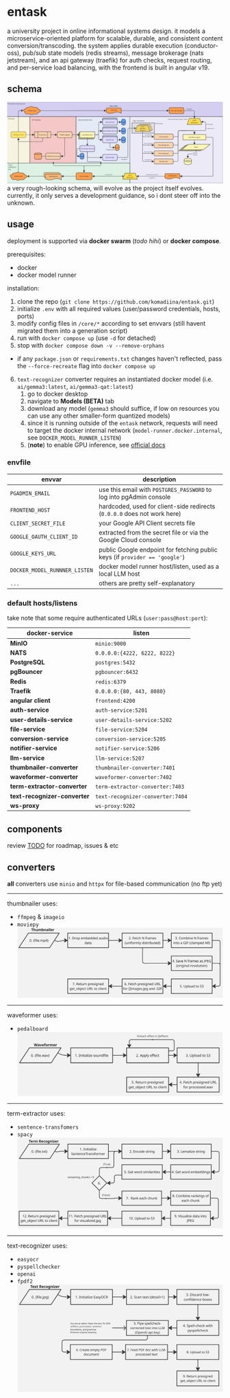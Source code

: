 # entask
a university project in online informational systems design. it models a microservice-oriented platform for scalable, durable, and consistent content conversion/transcoding. the system applies durable execution (conductor-oss), pub/sub state models (redis streams), message brokerage (nats jetstream), and an api gateway (traefik) for auth checks, request routing, and per-service load balancing, with the frontend is built in angular v19.


## schema
![entask-diagram](docs/entask-diagram.jpg)
a very rough-looking schema, will evolve as the project itself evolves. currently, it only serves a development guidance, so i dont steer off into the unknown.


## usage
deployment is supported via **docker swarm** (*todo hihi*) or **docker compose**.

prerequisites:
  - docker
  - docker model runner

installation:
  1. clone the repo (`git clone https://github.com/komadiina/entask.git`)
  2. initialize `.env` with all required values (user/password credentials, hosts, ports)
  3. modify config files in `/core/*` according to set envvars (still havent migrated them into a generation script)
  4. run with `docker compose up` (use `-d` for detached)
  5. stop with `docker compose down -v --remove-orphans`
  - if any `package.json` or `requirements.txt` changes haven't reflected, pass the `--force-recreate` flag into `docker compose up`
  6. `text-recognizer` converter requires an instantiated docker model (i.e. `ai/gemma3:latest`, `ai/gemma3-qat:latest`)
     1. go to docker desktop
     2. navigate to **Models (BETA)** tab
     3. download any model (`gemma3` should suffice, if low on resources you can use any other smaller-form quantized models)
     4. since it is running outside of the `entask` network, requests will need to target the docker internal network (`model-runner.docker.internal`, see `DOCKER_MODEL_RUNNER_LISTEN`)
     5. (**note**) to enable GPU inference, see [official docs](https://docs.docker.com/ai/model-runner/)

### envfile

| envvar                      |  description                                                                |
|-----------------------------|-----------------------------------------------------------------------------|
| `PGADMIN_EMAIL`             | use this email with `POSTGRES_PASSWORD` to log into pgAdmin console         |
| `FRONTEND_HOST`             | hardcoded, used for client-side redirects (`0.0.0.0` does not work here)    |
| `CLIENT_SECRET_FILE`        | your Google API Client secrets file                                         |
| `GOOGLE_OAUTH_CLIENT_ID`    | extracted from the secret file or via the Google Cloud console              |
| `GOOGLE_KEYS_URL`           | public Google endpoint for fetching public keys (if `provider == 'google'`) |
| `DOCKER_MODEL_RUNNNER_LISTEN` | docker model runner host/listen, used as a local LLM host                   |
| `...`                       | others are pretty self-explanatory                                          |

### default hosts/listens

take note that some require authenticated URLs (`user:pass@host:port`):

| docker-service                | listen                            |
|-------------------------|---------------------------------------|
| **MinIO**              | `minio:9000`                         |
| **NATS**               | `0.0.0.0:{4222, 6222, 8222}`         |
| **PostgreSQL**         | `postgres:5432`                      |
| **pgBouncer**          | `pgbouncer:6432`                     |
| **Redis**              | `redis:6379`                         |
| **Traefik**            | `0.0.0.0:{80, 443, 8080}`            |
| **angular client**      | `frontend:4200`                     |
| **auth-service**       | `auth-service:5201`                  |
| **user-details-service** | `user-details-service:5202`        |
| **file-service**       | `file-service:5204`                  |
| **conversion-service** | `conversion-service:5205`            |
| **notifier-service**   | `notifier-service:5206`              |
| **llm-service**         | `llm-service:5207`                  |
| **thumbnailer-converter** | `thumbnailer-converter:7401`      |
| **waveformer-converter** | `waveformer-converter:7402`        |
| **term-extractor-converter** | `term-extractor-converter:7403`  |
| **text-recognizer-converter** | `text-recognizer-converter:7404` |
| **ws-proxy**            | `ws-proxy:9202`                     |


## components
review [TODO](./todo.md) for roadmap, issues & etc


## converters
**all** converters use `minio` and `httpx` for file-based communication (no ftp yet)

___

thumbnailer uses:
- `ffmpeg` & `imageio`
- `moviepy`
![flow-thumbnailer](./docs/thumbnailer-flow.jpg)

___

waveformer uses:
- `pedalboard`
![flow-waveformer](./docs/waveformer-flow.jpg)

___

term-extractor uses:
- `sentence-transfomers`
- `spacy`
![flow-term-extractor](./docs/term-extractor-flow.jpg)

___

text-recognizer uses:
- `easyocr`
- `pyspellchecker`
- `openai`
- `fpdf2`
![flow-text-recognizer](./docs/text-recognizer-flow.jpg)